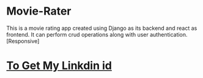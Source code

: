 # Movie-Rater
This is a movie rating app created using Django as its backend and react as frontend. It can perform crud operations along with user authentication. [Responsive]
# [To Get My Linkdin id](https://www.linkedin.com/in/ankki-shah/)
